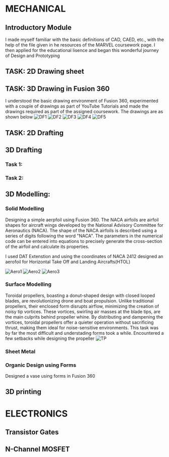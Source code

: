 # MECHANICAL

## Introductory Module
I made myself familiar with the basic definitions of CAD, CAED, etc., with the help of the file given in he resources of the MARVEL coursework page. I then applied for the educational lisence and began this wonderful journey of Design and Prototyping

## TASK: 2D Drawing sheet

## TASK: 3D Drawing in Fusion 360
I understood the basic drawing environment of Fusion 360, experimented with a couple of drawings as part of YouTube Tutorials and made the drawings required as part of the assigned coursework. The drawings are as shown below
![DF1](https://github.com/Pattavardhanam/MARVEL-Level-1-Report/blob/main/Pics/Drawing%201%20Fusion.png?raw=true)
![DF2](https://github.com/Pattavardhanam/MARVEL-Level-1-Report/blob/main/Pics/Drawing%202%20Fusion.png?raw=true)
![DF3](https://github.com/Pattavardhanam/MARVEL-Level-1-Report/blob/main/Pics/Drawing%203%20Fusion.png?raw=true)
![DF4](https://github.com/Pattavardhanam/MARVEL-Level-1-Report/blob/main/Pics/Drawing%204%20Fusion.png?raw=true)
![DF5](https://github.com/Pattavardhanam/MARVEL-Level-1-Report/blob/main/Pics/Drawing%205%20Fusion.png?raw=true)

## TASK: 2D Drafting

## 3D Drafting
### Task 1:
### Task 2:

## 3D Modelling:
### Solid Modelling
Designing a simple aerpfoil using Fusion 360. The NACA airfoils are airfoil shapes for aircraft wings developed by the National Advisory Committee for Aeronautics (NACA). The shape of the NACA airfoils is described using a series of digits following the word "NACA". The parameters in the numerical code can be entered into equations to precisely generate the cross-section of the airfoil and calculate its properties.

I used DAT Extenstion and using the coordinates of NACA 2412 designed an aerofoil for Horizontal Take Off and Landing Aircrafts(HTOL)

![Aero1](https://github.com/Pattavardhanam/MARVEL-Level-1-Report/blob/main/Pics/Aero%201.JPEG?raw=true)
![Aero2](https://github.com/Pattavardhanam/MARVEL-Level-1-Report/blob/main/Pics/Aero%202.png?raw=true)
![Aero3](https://github.com/Pattavardhanam/MARVEL-Level-1-Report/blob/main/Pics/Aero%203.png?raw=true)

### Surface Modelling
Toroidal propellers, boasting a donut-shaped design with closed looped blades, are revolutionizing drone and boat propulsion. Unlike traditional propellers, their enclosed form disrupts airflow, minimizing the creation of noisy tip vortices. These vortices, swirling air masses at the blade tips, are the main culprits behind propeller whine. By distributing and dampening the vortices, toroidal propellers offer a quieter operation without sacrificing thrust, making them ideal for noise-sensitive environments.
This task was by far the most difficult and understading forms took a while. Encountered a few setbacks while designing the propeller
![TP](https://github.com/Pattavardhanam/MARVEL-Level-1-Report/blob/main/Pics/TP.JPEG?raw=true)

### Sheet Metal

### Organic Design using Forms
Designed a vase using forms in Fusion 360
![]()

## 3D printing

# ELECTRONICS

## Transistor Gates

## N-Channel MOSFET